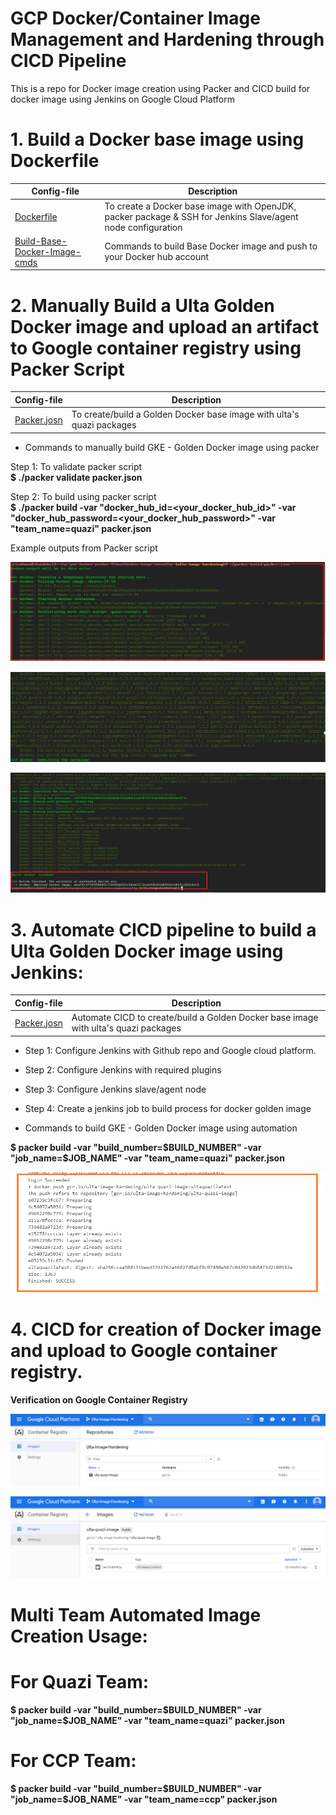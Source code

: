 # GCP Docker/Container Image Management and Hardening through CICD Pipeline
This is a repo for Docker image creation using Packer and CICD build for docker image using Jenkins on Google Cloud Platform

# 1. Build a Docker base image using Dockerfile

| Config-file | Description |
|-------------|-------------|
| [Dockerfile](https://github.com/sahanasj/ulta-gcp-docker-image-with-packer/blob/master/Dockerfile)<br> | To create a Docker base image with OpenJDK, packer package & SSH for Jenkins Slave/agent node configuration  |
| [Build-Base-Docker-Image-cmds](https://github.com/sahanasj/ulta-gcp-docker-image-with-packer/blob/master/Build-Base-Docker-Image-cmds)<br> | Commands to build Base Docker image and push to your Docker hub account  |

# 2. Manually Build a Ulta Golden Docker image and upload an artifact to Google container registry using Packer Script

| Config-file | Description |
|-------------|-------------|
| [Packer.josn](https://github.com/sahanasj/ulta-gcp-docker-image-with-packer/blob/master/packer.json)<br> | To create/build a Golden Docker base image with ulta's quazi packages  |

* Commands to manually build GKE - Golden Docker image using packer

Step 1: To validate packer script <br>
**$ ./packer validate packer.json**

Step 2: To build using packer script <br>
**$ ./packer build -var "docker_hub_id=<your_docker_hub_id>" -var "docker_hub_password=<your_docker_hub_password>" -var "team_name=quazi" packer.json**

Example outputs from Packer script

![alt text](https://github.com/sahanasj/ulta-gcp-docker-image-with-packer/blob/master/screenshots/1-packer-image-build.PNG)

![alt text](https://github.com/sahanasj/ulta-gcp-docker-image-with-packer/blob/master/screenshots/2-packer-image-build.PNG)

![alt text](https://github.com/sahanasj/ulta-gcp-docker-image-with-packer/blob/master/screenshots/3-packer-image-build.PNG)

# 3. Automate CICD pipeline to build a Ulta Golden Docker image using Jenkins:

| Config-file | Description |
|-------------|-------------|
| [Packer.josn](https://github.com/sahanasj/ulta-gcp-docker-image-with-packer/blob/master/packer.json)<br> | Automate CICD to create/build a Golden Docker base image with ulta's quazi packages  |

* Step 1: Configure Jenkins with Github repo and Google cloud platform.
* Step 2: Configure Jenkins with required plugins
* Step 3: Configure Jenkins slave/agent node
* Step 4: Create a jenkins job to build process for docker golden image

* Commands to build GKE - Golden Docker image using automation

**$ packer build -var "build_number=$BUILD_NUMBER" -var "job_name=$JOB_NAME" -var "team_name=quazi" packer.json**

![alt text](https://github.com/sahanasj/ulta-gcp-docker-image-with-packer/blob/master/screenshots/15-jenkins-job-running-success.png)

# 4. CICD for creation of Docker image and upload to Google container registry.

**Verification on Google Container Registry**

![alt text](https://github.com/sahanasj/ulta-gcp-docker-image-with-packer/blob/master/screenshots/5-google-container-registry.png)

![alt text](https://github.com/sahanasj/ulta-gcp-docker-image-with-packer/blob/master/screenshots/6-google-container-registry.png)

# Multi Team Automated Image Creation Usage:

# For Quazi Team:
**$ packer build -var "build_number=$BUILD_NUMBER" -var "job_name=$JOB_NAME" -var "team_name=quazi" packer.json**

# For CCP Team:
**$ packer build -var "build_number=$BUILD_NUMBER" -var "job_name=$JOB_NAME" -var "team_name=ccp" packer.json**
